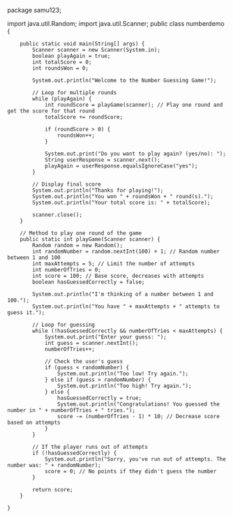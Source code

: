 package samu123;

import java.util.Random;
import java.util.Scanner;
public class numberdemo {

	    public static void main(String[] args) {
	        Scanner scanner = new Scanner(System.in);
	        boolean playAgain = true;
	        int totalScore = 0;
	        int roundsWon = 0;
	        
	        System.out.println("Welcome to the Number Guessing Game!");
	        
	        // Loop for multiple rounds
	        while (playAgain) {
	            int roundScore = playGame(scanner); // Play one round and get the score for that round
	            totalScore += roundScore;
	            
	            if (roundScore > 0) {
	                roundsWon++;
	            }
	            
	            System.out.print("Do you want to play again? (yes/no): ");
	            String userResponse = scanner.next();
	            playAgain = userResponse.equalsIgnoreCase("yes");
	        }
	        
	        // Display final score
	        System.out.println("Thanks for playing!");
	        System.out.println("You won " + roundsWon + " round(s).");
	        System.out.println("Your total score is: " + totalScore);
	        
	        scanner.close();
	    }

	    // Method to play one round of the game
	    public static int playGame(Scanner scanner) {
	        Random random = new Random();
	        int randomNumber = random.nextInt(100) + 1; // Random number between 1 and 100
	        int maxAttempts = 5; // Limit the number of attempts
	        int numberOfTries = 0; 
	        int score = 100; // Base score, decreases with attempts
	        boolean hasGuessedCorrectly = false;
	        
	        System.out.println("I'm thinking of a number between 1 and 100.");
	        System.out.println("You have " + maxAttempts + " attempts to guess it.");
	        
	        // Loop for guessing
	        while (!hasGuessedCorrectly && numberOfTries < maxAttempts) {
	            System.out.print("Enter your guess: ");
	            int guess = scanner.nextInt();
	            numberOfTries++;
	            
	            // Check the user's guess
	            if (guess < randomNumber) {
	                System.out.println("Too low! Try again.");
	            } else if (guess > randomNumber) {
	                System.out.println("Too high! Try again.");
	            } else {
	                hasGuessedCorrectly = true;
	                System.out.println("Congratulations! You guessed the number in " + numberOfTries + " tries.");
	                score -= (numberOfTries - 1) * 10; // Decrease score based on attempts
	            }
	        }
	        
	        // If the player runs out of attempts
	        if (!hasGuessedCorrectly) {
	            System.out.println("Sorry, you've run out of attempts. The number was: " + randomNumber);
	            score = 0; // No points if they didn't guess the number
	        }

	        return score;
	    }
	
	}

